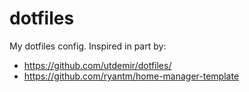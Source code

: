 # dotfiles

My dotfiles config. Inspired in part by:
* https://github.com/utdemir/dotfiles/
* https://github.com/ryantm/home-manager-template
